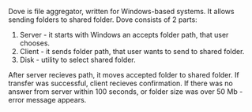 Dove is file aggregator, written for Windows-based systems. It allows sending folders to shared folder.
Dove consists of 2 parts:
   1. Server - it starts with Windows an accepts folder path, that user chooses.
   2. Client - it sends folder path, that user wants to send to shared folder.
   3. Disk - utility to select shared folder.

After server recieves path, it moves accepted folder to shared folder. If transfer was successful, client recieves confirmation. If there was no answer from server within 100 seconds, or folder size was over 50 Mb - error message appears.

